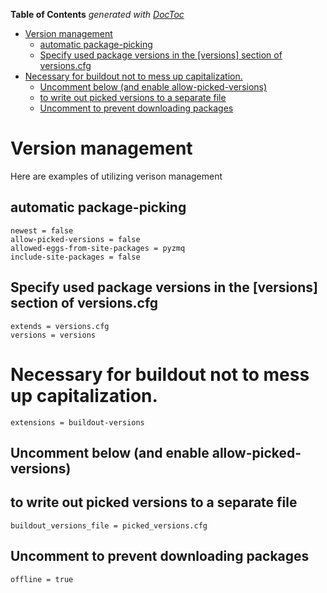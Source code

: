 <!-- START doctoc generated TOC please keep comment here to allow auto update -->
<!-- DON'T EDIT THIS SECTION, INSTEAD RE-RUN doctoc TO UPDATE -->
**Table of Contents**  *generated with [DocToc](https://github.com/thlorenz/doctoc)*

- [Version management](#version-management)
  - [automatic package-picking](#automatic-package-picking)
  - [Specify used package versions in the [versions] section of versions.cfg](#specify-used-package-versions-in-the-versions-section-of-versionscfg)
- [Necessary for buildout not to mess up capitalization.](#necessary-for-buildout-not-to-mess-up-capitalization)
  - [Uncomment below (and enable allow-picked-versions)](#uncomment-below-and-enable-allow-picked-versions)
  - [to write out picked versions to a separate file](#to-write-out-picked-versions-to-a-separate-file)
  - [Uncomment to prevent downloading packages](#uncomment-to-prevent-downloading-packages)

<!-- END doctoc generated TOC please keep comment here to allow auto update -->

# Version management
Here are examples of utilizing verison management

##  automatic package-picking

```
newest = false
allow-picked-versions = false
allowed-eggs-from-site-packages = pyzmq
include-site-packages = false
```

## Specify used package versions in the [versions] section of versions.cfg
```
extends = versions.cfg
versions = versions
```

# Necessary for buildout not to mess up capitalization.
```
extensions = buildout-versions
```

## Uncomment below (and enable allow-picked-versions)
## to write out picked versions to a separate file
```
buildout_versions_file = picked_versions.cfg
```

## Uncomment to prevent downloading packages
```
offline = true
```
